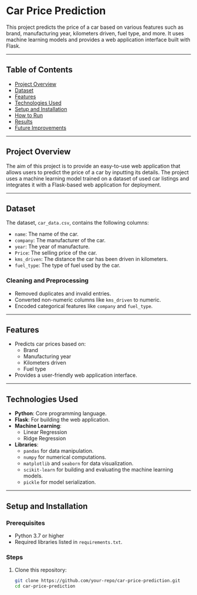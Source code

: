 # Car Price Prediction

This project predicts the price of a car based on various features such as brand, manufacturing year, kilometers driven, fuel type, and more. It uses machine learning models and provides a web application interface built with Flask.

---

## Table of Contents

- [Project Overview](#project-overview)
- [Dataset](#dataset)
- [Features](#features)
- [Technologies Used](#technologies-used)
- [Setup and Installation](#setup-and-installation)
- [How to Run](#how-to-run)
- [Results](#results)
- [Future Improvements](#future-improvements)

---

## Project Overview

The aim of this project is to provide an easy-to-use web application that allows users to predict the price of a car by inputting its details. The project uses a machine learning model trained on a dataset of used car listings and integrates it with a Flask-based web application for deployment.

---

## Dataset

The dataset, `car_data.csv`, contains the following columns:

- `name`: The name of the car.
- `company`: The manufacturer of the car.
- `year`: The year of manufacture.
- `Price`: The selling price of the car.
- `kms_driven`: The distance the car has been driven in kilometers.
- `fuel_type`: The type of fuel used by the car.

### Cleaning and Preprocessing

- Removed duplicates and invalid entries.
- Converted non-numeric columns like `kms_driven` to numeric.
- Encoded categorical features like `company` and `fuel_type`.

---

## Features

- Predicts car prices based on:
  - Brand
  - Manufacturing year
  - Kilometers driven
  - Fuel type
- Provides a user-friendly web application interface.

---

## Technologies Used

- **Python**: Core programming language.
- **Flask**: For building the web application.
- **Machine Learning**:
  - Linear Regression
  - Ridge Regression
- **Libraries**: 
  - `pandas` for data manipulation.
  - `numpy` for numerical computations.
  - `matplotlib` and `seaborn` for data visualization.
  - `scikit-learn` for building and evaluating the machine learning models.
  - `pickle` for model serialization.

---

## Setup and Installation

### Prerequisites

- Python 3.7 or higher
- Required libraries listed in `requirements.txt`.

### Steps

1. Clone this repository:
   ```bash
   git clone https://github.com/your-repo/car-price-prediction.git
   cd car-price-prediction
